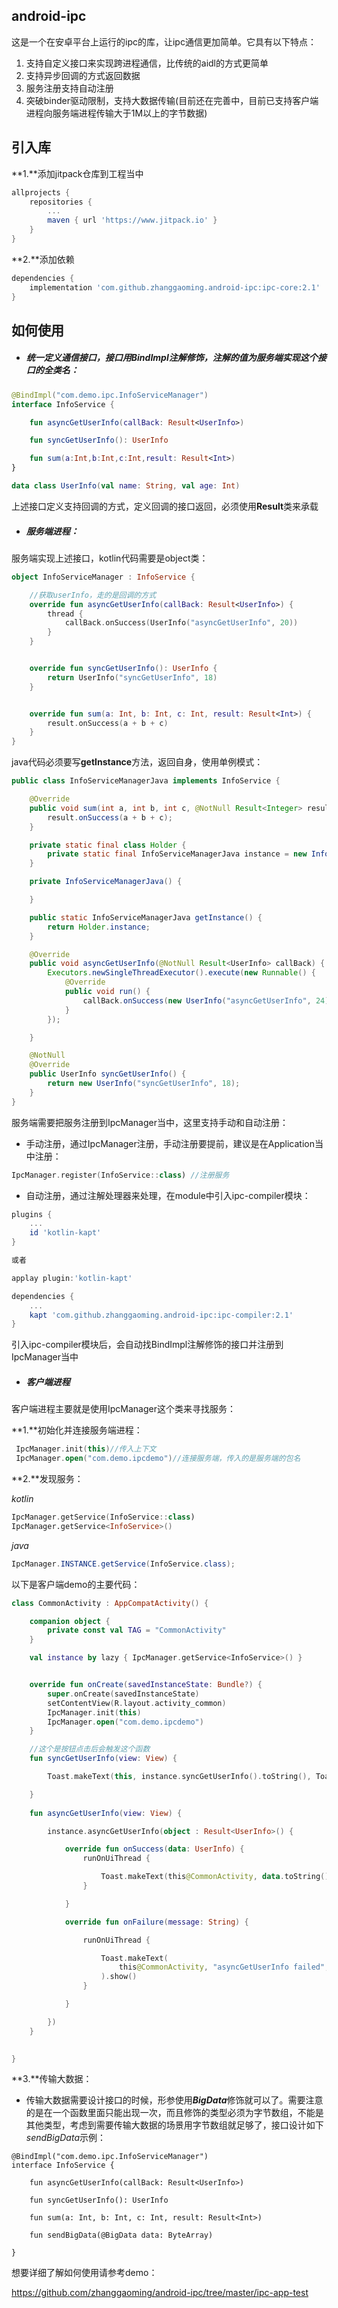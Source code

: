 ## android-ipc
这是一个在安卓平台上运行的ipc的库，让ipc通信更加简单。它具有以下特点：

1. 支持自定义接口来实现跨进程通信，比传统的aidl的方式更简单
2. 支持异步回调的方式返回数据
3. 服务注册支持自动注册
4. 突破binder驱动限制，支持大数据传输(目前还在完善中，目前已支持客户端进程向服务端进程传输大于1M以上的字节数据)

## 引入库

**1.**添加jitpack仓库到工程当中

```groovy
allprojects {
	repositories {
		...
		maven { url 'https://www.jitpack.io' }
	}
}
```

 **2.**添加依赖

```groovy
dependencies {
	implementation 'com.github.zhanggaoming.android-ipc:ipc-core:2.1'
}
```



## 如何使用

- ##### 统一定义通信接口，接口用BindImpl注解修饰，注解的值为服务端实现这个接口的全类名：

```kotlin
@BindImpl("com.demo.ipc.InfoServiceManager")
interface InfoService {

    fun asyncGetUserInfo(callBack: Result<UserInfo>)

    fun syncGetUserInfo(): UserInfo

    fun sum(a:Int,b:Int,c:Int,result: Result<Int>)
}

data class UserInfo(val name: String, val age: Int)
```

上述接口定义支持回调的方式，定义回调的接口返回，必须使用**Result**类来承载

- ##### 服务端进程：

服务端实现上述接口，kotlin代码需要是object类：

```kotlin
object InfoServiceManager : InfoService {

    //获取userInfo，走的是回调的方式
    override fun asyncGetUserInfo(callBack: Result<UserInfo>) {
        thread {
            callBack.onSuccess(UserInfo("asyncGetUserInfo", 20))
        }
    }


    override fun syncGetUserInfo(): UserInfo {
        return UserInfo("syncGetUserInfo", 18)
    }


    override fun sum(a: Int, b: Int, c: Int, result: Result<Int>) {
        result.onSuccess(a + b + c)
    }
}
```

java代码必须要写**getInstance**方法，返回自身，使用单例模式：

```java
public class InfoServiceManagerJava implements InfoService {

    @Override
    public void sum(int a, int b, int c, @NotNull Result<Integer> result) {
        result.onSuccess(a + b + c);
    }

    private static final class Holder {
        private static final InfoServiceManagerJava instance = new InfoServiceManagerJava();
    }

    private InfoServiceManagerJava() {

    }

    public static InfoServiceManagerJava getInstance() {
        return Holder.instance;
    }

    @Override
    public void asyncGetUserInfo(@NotNull Result<UserInfo> callBack) {
        Executors.newSingleThreadExecutor().execute(new Runnable() {
            @Override
            public void run() {
                callBack.onSuccess(new UserInfo("asyncGetUserInfo", 24));
            }
        });

    }

    @NotNull
    @Override
    public UserInfo syncGetUserInfo() {
        return new UserInfo("syncGetUserInfo", 18);
    }
}

```

服务端需要把服务注册到IpcManager当中，这里支持手动和自动注册：

- 手动注册，通过IpcManager注册，手动注册要提前，建议是在Application当中注册：

```kotlin
IpcManager.register(InfoService::class) //注册服务
```

- 自动注册，通过注解处理器来处理，在module中引入ipc-compiler模块：

```groovy
plugins {
    ...
    id 'kotlin-kapt'
}

或者

applay plugin:'kotlin-kapt'

dependencies {
	...
    kapt 'com.github.zhanggaoming.android-ipc:ipc-compiler:2.1'
}

```

引入ipc-compiler模块后，会自动找BindImpl注解修饰的接口并注册到IpcManager当中

- ##### 客户端进程

客户端进程主要就是使用IpcManager这个类来寻找服务：

**1.**初始化并连接服务端进程：

```kotlin
 IpcManager.init(this)//传入上下文
 IpcManager.open("com.demo.ipcdemo")//连接服务端，传入的是服务端的包名
```

**2.**发现服务：

*kotlin*

```kotlin
IpcManager.getService(InfoService::class)
IpcManager.getService<InfoService>()
```

*java*

```java
IpcManager.INSTANCE.getService(InfoService.class);
```

以下是客户端demo的主要代码：

```kotlin
class CommonActivity : AppCompatActivity() {

    companion object {
        private const val TAG = "CommonActivity"
    }

    val instance by lazy { IpcManager.getService<InfoService>() }


    override fun onCreate(savedInstanceState: Bundle?) {
        super.onCreate(savedInstanceState)
        setContentView(R.layout.activity_common)
        IpcManager.init(this)
        IpcManager.open("com.demo.ipcdemo")
    }

    //这个是按钮点击后会触发这个函数
    fun syncGetUserInfo(view: View) {

        Toast.makeText(this, instance.syncGetUserInfo().toString(), Toast.LENGTH_LONG).show()

    }
    
    fun asyncGetUserInfo(view: View) {

        instance.asyncGetUserInfo(object : Result<UserInfo>() {

            override fun onSuccess(data: UserInfo) {
                runOnUiThread {

                    Toast.makeText(this@CommonActivity, data.toString(), Toast.LENGTH_LONG).show()
                }

            }

            override fun onFailure(message: String) {

                runOnUiThread {

                    Toast.makeText(
                        this@CommonActivity, "asyncGetUserInfo failed", Toast.LENGTH_LONG
                    ).show()
                }

            }

        })
    }
    

}
```

**3.**传输大数据：

- 传输大数据需要设计接口的时候，形参使用***BigData***修饰就可以了。需要注意的是在一个函数里面只能出现一次，而且修饰的类型必须为字节数组，不能是其他类型，考虑到需要传输大数据的场景用字节数组就足够了，接口设计如下*sendBigData*示例：

```
@BindImpl("com.demo.ipc.InfoServiceManager")
interface InfoService {

    fun asyncGetUserInfo(callBack: Result<UserInfo>)

    fun syncGetUserInfo(): UserInfo

    fun sum(a: Int, b: Int, c: Int, result: Result<Int>)

    fun sendBigData(@BigData data: ByteArray)

}
```

想要详细了解如何使用请参考demo：

https://github.com/zhanggaoming/android-ipc/tree/master/ipc-app-test

